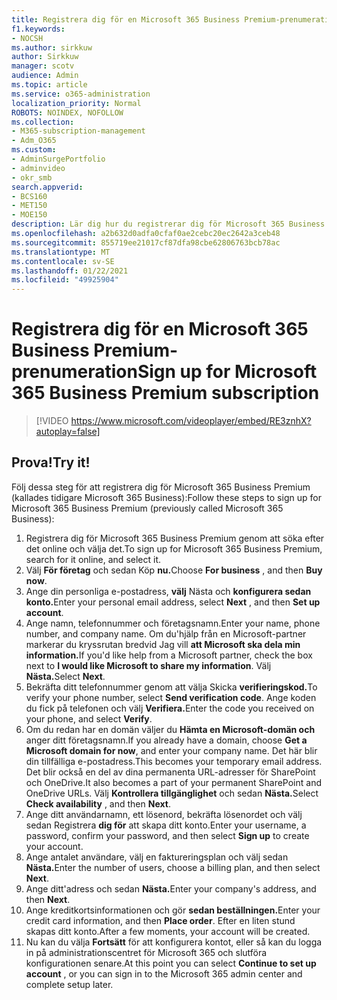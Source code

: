 ```yaml
---
title: Registrera dig för en Microsoft 365 Business Premium-prenumeration
f1.keywords:
- NOCSH
ms.author: sirkkuw
author: Sirkkuw
manager: scotv
audience: Admin
ms.topic: article
ms.service: o365-administration
localization_priority: Normal
ROBOTS: NOINDEX, NOFOLLOW
ms.collection:
- M365-subscription-management
- Adm_O365
ms.custom:
- AdminSurgePortfolio
- adminvideo
- okr_smb
search.appverid:
- BCS160
- MET150
- MOE150
description: Lär dig hur du registrerar dig för Microsoft 365 Business Premium.
ms.openlocfilehash: a2b632d0adfa0cfaf0ae2cebc20ec2642a3ceb48
ms.sourcegitcommit: 855719ee21017cf87dfa98cbe62806763bcb78ac
ms.translationtype: MT
ms.contentlocale: sv-SE
ms.lasthandoff: 01/22/2021
ms.locfileid: "49925904"
---
```

# <a name="sign-up-for-microsoft-365-business-premium-subscription"></a><span data-ttu-id="9d236-103">Registrera dig för en Microsoft 365 Business Premium-prenumeration</span><span class="sxs-lookup"><span data-stu-id="9d236-103">Sign up for Microsoft 365 Business Premium subscription</span></span>

> [!VIDEO https://www.microsoft.com/videoplayer/embed/RE3znhX?autoplay=false]

## <a name="try-it"></a><span data-ttu-id="9d236-104">Prova!</span><span class="sxs-lookup"><span data-stu-id="9d236-104">Try it!</span></span>

<span data-ttu-id="9d236-105">Följ dessa steg för att registrera dig för Microsoft 365 Business Premium (kallades tidigare Microsoft 365 Business):</span><span class="sxs-lookup"><span data-stu-id="9d236-105">Follow these steps to sign up for Microsoft 365 Business Premium (previously called Microsoft 365 Business):</span></span>

1. <span data-ttu-id="9d236-106">Registrera dig för Microsoft 365 Business Premium genom att söka efter det online och välja det.</span><span class="sxs-lookup"><span data-stu-id="9d236-106">To sign up for Microsoft 365 Business Premium, search for it online, and select it.</span></span>
2. <span data-ttu-id="9d236-107">Välj **För företag** och sedan Köp **nu.**</span><span class="sxs-lookup"><span data-stu-id="9d236-107">Choose  **For business** , and then  **Buy now**.</span></span>
3. <span data-ttu-id="9d236-108">Ange din personliga e-postadress, **välj** Nästa och **konfigurera sedan konto.**</span><span class="sxs-lookup"><span data-stu-id="9d236-108">Enter your personal email address, select  **Next** , and then  **Set up account**.</span></span>
4. <span data-ttu-id="9d236-109">Ange namn, telefonnummer och företagsnamn.</span><span class="sxs-lookup"><span data-stu-id="9d236-109">Enter your name, phone number, and company name.</span></span> <span data-ttu-id="9d236-110">Om du&#39;hjälp från en Microsoft-partner markerar du kryssrutan bredvid Jag vill **att Microsoft ska dela min information.**</span><span class="sxs-lookup"><span data-stu-id="9d236-110">If you&#39;d like help from a Microsoft partner, check the box next to  **I would like Microsoft to share my information**.</span></span> <span data-ttu-id="9d236-111">Välj **Nästa.**</span><span class="sxs-lookup"><span data-stu-id="9d236-111">Select  **Next**.</span></span>
5. <span data-ttu-id="9d236-112">Bekräfta ditt telefonnummer genom att välja Skicka **verifieringskod.**</span><span class="sxs-lookup"><span data-stu-id="9d236-112">To verify your phone number, select  **Send verification code**.</span></span> <span data-ttu-id="9d236-113">Ange koden du fick på telefonen och välj **Verifiera.**</span><span class="sxs-lookup"><span data-stu-id="9d236-113">Enter the code you received on your phone, and select  **Verify**.</span></span>
6. <span data-ttu-id="9d236-114">Om du redan har en domän väljer du  **Hämta en Microsoft-domän och** anger ditt företagsnamn.</span><span class="sxs-lookup"><span data-stu-id="9d236-114">If you already have a domain, choose  **Get a Microsoft domain for now**, and enter your company name.</span></span> <span data-ttu-id="9d236-115">Det här blir din tillfälliga e-postadress.</span><span class="sxs-lookup"><span data-stu-id="9d236-115">This becomes your temporary email address.</span></span> <span data-ttu-id="9d236-116">Det blir också en del av dina permanenta URL-adresser för SharePoint och OneDrive.</span><span class="sxs-lookup"><span data-stu-id="9d236-116">It also becomes a part of your permanent SharePoint and OneDrive URLs.</span></span> <span data-ttu-id="9d236-117">Välj **Kontrollera tillgänglighet** och sedan **Nästa.**</span><span class="sxs-lookup"><span data-stu-id="9d236-117">Select  **Check availability** , and then  **Next**.</span></span>
7. <span data-ttu-id="9d236-118">Ange ditt användarnamn, ett lösenord, bekräfta lösenordet och välj sedan Registrera  **dig för**  att skapa ditt konto.</span><span class="sxs-lookup"><span data-stu-id="9d236-118">Enter your username, a password, confirm your password, and then select  **Sign up**  to create your account.</span></span>
8. <span data-ttu-id="9d236-119">Ange antalet användare, välj en faktureringsplan och välj sedan **Nästa.**</span><span class="sxs-lookup"><span data-stu-id="9d236-119">Enter the number of users, choose a billing plan, and then select  **Next**.</span></span>
9.  <span data-ttu-id="9d236-120">Ange ditt&#39;adress och sedan **Nästa.**</span><span class="sxs-lookup"><span data-stu-id="9d236-120">Enter your company&#39;s address, and then  **Next**.</span></span>
10. <span data-ttu-id="9d236-121">Ange kreditkortsinformationen och gör **sedan beställningen.**</span><span class="sxs-lookup"><span data-stu-id="9d236-121">Enter your credit card information, and then  **Place order**.</span></span> <span data-ttu-id="9d236-122">Efter en liten stund skapas ditt konto.</span><span class="sxs-lookup"><span data-stu-id="9d236-122">After a few moments, your account will be created.</span></span>
11. <span data-ttu-id="9d236-123">Nu kan du välja  **Fortsätt** för att konfigurera kontot, eller så kan du logga in på administrationscentret för Microsoft 365 och slutföra konfigurationen senare.</span><span class="sxs-lookup"><span data-stu-id="9d236-123">At this point you can select  **Continue to set up account** , or you can sign in to the Microsoft 365 admin center and complete setup later.</span></span>